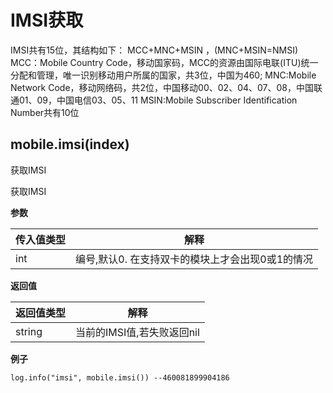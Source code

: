# IMSI获取

IMSI共有15位，其结构如下：
MCC+MNC+MSIN ，(MNC+MSIN=NMSI)
MCC：Mobile Country Code，移动国家码，MCC的资源由国际电联(ITU)统一分配和管理，唯一识别移动用户所属的国家，共3位，中国为460;
MNC:Mobile Network Code，移动网络码，共2位，中国移动00、02、04、07、08，中国联通01、09，中国电信03、05、11
MSIN:Mobile Subscriber Identification Number共有10位

## mobile.imsi(index)

获取IMSI

获取IMSI

**参数**

| 传入值类型 | 解释                                             |
| ---------- | ------------------------------------------------ |
| int        | 编号,默认0. 在支持双卡的模块上才会出现0或1的情况 |

**返回值**

| 返回值类型 | 解释                       |
| ---------- | -------------------------- |
| string     | 当前的IMSI值,若失败返回nil |

**例子**

```
log.info("imsi", mobile.imsi()) --460081899904186
```

